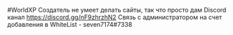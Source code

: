 #WorldXP
Создатель не умеет делать сайты, так что просто дам Discord канал
https://discord.gg/nF9zhrzhN2
Связь с администратором на счет добавления в WhiteList - 
seven7174#7338
